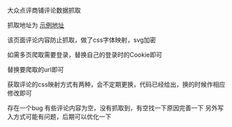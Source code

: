 大众点评商铺评论数据抓取

抓取地址为  [示例地址]("http://www.dianping.com/shop/l4Y1oOlQXlvcthUn")

该页面评论内容防止抓取，做了css字体映射，svg加密

如需多页爬取需要登录，替换自己的登录时的Cookie即可

替换要爬取的url即可

获取评论的css映射方式有两种，会不定期更换，代码已经给出，换的时候作相应修改即可

存在一个bug 有些评论内容为空，没有抓取到，有空找一下原因完善一下
另外写入方式可能有问题，后期可以优化一下

